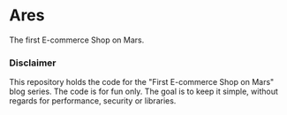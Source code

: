 # Ares

The first E-commerce Shop on Mars.

### Disclaimer
This repository holds the code for the "First E-commerce Shop on Mars" blog series.
The code is for fun only. The goal is to keep it simple, without regards for performance, security or libraries.
